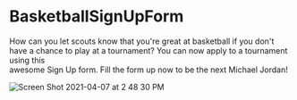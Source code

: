 # BasketballSignUpForm

How can you let scouts know that you're great at basketball if you don't have a chance to play at a tournament? You can now apply to a tournament using this  
awesome Sign Up form. Fill the form up now to be the next Michael Jordan!

![Screen Shot 2021-04-07 at 2 48 30 PM](https://user-images.githubusercontent.com/80994897/113918363-5588d080-97b0-11eb-9aaa-ea336fea2f45.png)
